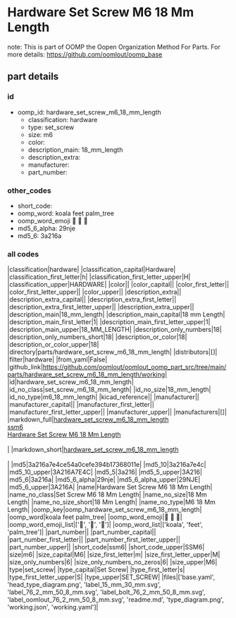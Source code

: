 # Hardware Set Screw M6 18 Mm Length  

note: This is part of OOMP the Oopen Organization Method For Parts. For more details: https://github.com/oomlout/oomp_base

##  part details





### id
* oomp_id: hardware_set_screw_m6_18_mm_length
  * classification: hardware
  * type: set_screw
  * size: m6
  * color: 
  * description_main: 18_mm_length
  * description_extra: 
  * manufacturer: 
  * part_number: 

### other_codes
* short_code: 
* oomp_word: koala feet palm_tree
* oomp_word_emoji :koala: :feet: :palm_tree:
* md5_6_alpha: 29nje
* md5_6: 3a216a

### all codes 
|classification|hardware|
|classification_capital|Hardware|
|classification_first_letter|h|
|classification_first_letter_upper|H|
|classification_upper|HARDWARE|
|color||
|color_capital||
|color_first_letter||
|color_first_letter_upper||
|color_upper||
|description_extra||
|description_extra_capital||
|description_extra_first_letter||
|description_extra_first_letter_upper||
|description_extra_upper||
|description_main|18_mm_length|
|description_main_capital|18 mm Length|
|description_main_first_letter|1|
|description_main_first_letter_upper|1|
|description_main_upper|18_MM_LENGTH|
|description_only_numbers|18|
|description_only_numbers_short|18|
|description_or_color|18|
|description_or_color_upper|18|
|directory|parts/hardware_set_screw_m6_18_mm_length|
|distributors|[]|
|filter|hardware|
|from_yaml|False|
|github_link|https://github.com/oomlout/oomlout_oomp_part_src/tree/main/parts/hardware_set_screw_m6_18_mm_length/working|
|id|hardware_set_screw_m6_18_mm_length|
|id_no_class|set_screw_m6_18_mm_length|
|id_no_size|18_mm_length|
|id_no_type|m6_18_mm_length|
|kicad_reference||
|manufacturer||
|manufacturer_capital||
|manufacturer_first_letter||
|manufacturer_first_letter_upper||
|manufacturer_upper||
|manufacturers|[]|
|markdown_full|[hardware_set_screw_m6_18_mm_length](https://github.com/oomlout/oomlout_oomp_part_src/tree/main/parts/hardware_set_screw_m6_18_mm_length/working)<br>[ssm6](https://github.com/oomlout/oomlout_oomp_part_src/tree/main/parts/hardware_set_screw_m6_18_mm_length/working)<br>[Hardware Set Screw M6 18 Mm Length](https://github.com/oomlout/oomlout_oomp_part_src/tree/main/parts/hardware_set_screw_m6_18_mm_length/working)<br><br>|
|markdown_short|[hardware_set_screw_m6_18_mm_length](https://github.com/oomlout/oomlout_oomp_part_src/tree/main/parts/hardware_set_screw_m6_18_mm_length/working)<br><br>|
|md5|3a216a7e4ce54a0cefe394b17368011e|
|md5_10|3a216a7e4c|
|md5_10_upper|3A216A7E4C|
|md5_5|3a216|
|md5_5_upper|3A216|
|md5_6|3a216a|
|md5_6_alpha|29nje|
|md5_6_alpha_upper|29NJE|
|md5_6_upper|3A216A|
|name|Hardware Set Screw M6 18 Mm Length|
|name_no_class|Set Screw M6 18 Mm Length|
|name_no_size|18 Mm Length|
|name_no_size_short|18 Mm Length|
|name_no_type|M6 18 Mm Length|
|oomp_key|oomp_hardware_set_screw_m6_18_mm_length|
|oomp_word|koala feet palm_tree|
|oomp_word_emoji|:koala: :feet: :palm_tree:|
|oomp_word_emoji_list|[':koala:', ':feet:', ':palm_tree:']|
|oomp_word_list|['koala', 'feet', 'palm_tree']|
|part_number||
|part_number_capital||
|part_number_first_letter||
|part_number_first_letter_upper||
|part_number_upper||
|short_code|ssm6|
|short_code_upper|SSM6|
|size|m6|
|size_capital|M6|
|size_first_letter|m|
|size_first_letter_upper|M|
|size_only_numbers|6|
|size_only_numbers_no_zeros|6|
|size_upper|M6|
|type|set_screw|
|type_capital|Set Screw|
|type_first_letter|s|
|type_first_letter_upper|S|
|type_upper|SET_SCREW|
|files|['base.yaml', 'head_type_diagram.png', 'label_15_mm_30_mm.svg', 'label_76_2_mm_50_8_mm.svg', 'label_bolt_76_2_mm_50_8_mm.svg', 'label_oomlout_76_2_mm_50_8_mm.svg', 'readme.md', 'type_diagram.png', 'working.json', 'working.yaml']|
